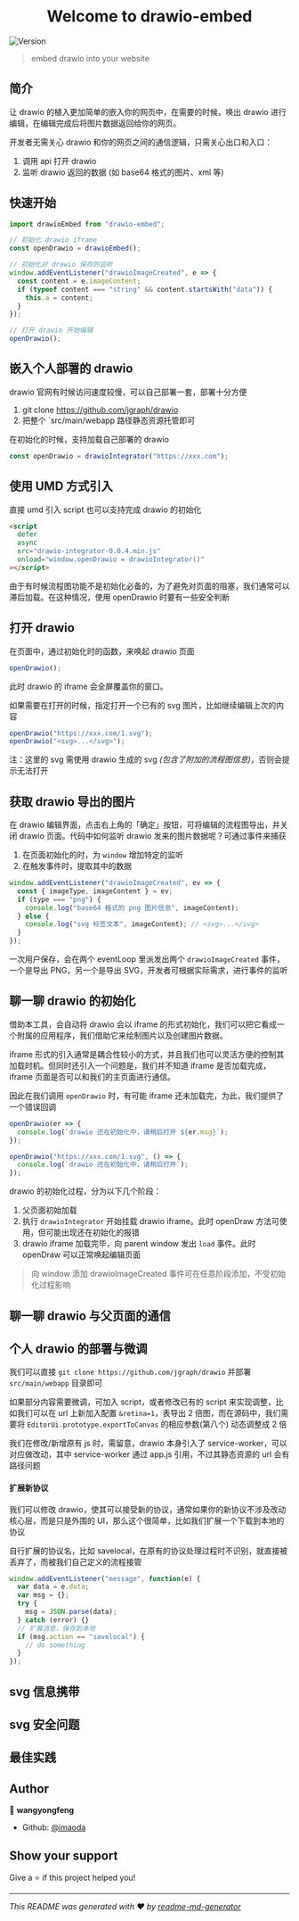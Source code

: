 <h1 align="center">Welcome to drawio-embed</h1>
<p>
  <img alt="Version" src="https://img.shields.io/badge/version-1.0.0-blue.svg?cacheSeconds=2592000" />
</p>

> embed drawio into your website

## 简介

让 drawio 的植入更加简单的嵌入你的网页中，在需要的时候，唤出 drawio 进行编辑，在编辑完成后将图片数据返回给你的网页。

开发者无需关心 drawio 和你的网页之间的通信逻辑，只需关心出口和入口：

1. 调用 api 打开 drawio
2. 监听 drawio 返回的数据 (如 base64 格式的图片、xml 等)

## 快速开始

```js
import drawioEmbed from "drawio-embed";

// 初始化 drawio iframe
const openDrawio = drawioEmbed();

// 初始化对 drawio 保存的监听
window.addEventListener("drawioImageCreated", e => {
  const content = e.imageContent;
  if (typeof content === "string" && content.startsWith("data")) {
    this.a = content;
  }
});

// 打开 drawio 开始编辑
openDrawio();
```

## 嵌入个人部署的 drawio

drawio 官网有时候访问速度较慢，可以自己部署一套，部署十分方便

1. git clone https://github.com/jgraph/drawio
2. 把整个 `src/main/webapp 路径静态资源托管即可

在初始化的时候，支持加载自己部署的 drawio

```js
const openDrawio = drawioIntegrator("https://xxx.com");
```

## 使用 UMD 方式引入

直接 umd 引入 script 也可以支持完成 drawio 的初始化

```html
<script
  defer
  async
  src="drawio-integrator-0.0.4.min.js"
  onload="window.openDrawio = drawioIntegrator()"
></script>
```

由于有时候流程图功能不是初始化必备的，为了避免对页面的阻塞，我们通常可以滞后加载。在这种情况，使用 openDrawio 时要有一些安全判断

## 打开 drawio

在页面中，通过初始化时的函数，来唤起 drawio 页面

```js
openDrawio();
```

此时 drawio 的 iframe 会全屏覆盖你的窗口。

如果需要在打开的时候，指定打开一个已有的 svg 图片，比如继续编辑上次的内容

```js
openDrawio("https://xxx.com/1.svg");
openDrawio("<svg>...</svg>");
```

注：这里的 svg 需使用 drawio 生成的 svg _(包含了附加的流程图信息)_，否则会提示无法打开

## 获取 drawio 导出的图片

在 drawio 编辑界面，点击右上角的「确定」按钮，可将编辑的流程图导出，并关闭 drawio 页面。代码中如何监听 drawio 发来的图片数据呢？可通过事件来捕获

1. 在页面初始化的时，为 `window` 增加特定的监听
2. 在触发事件时，提取其中的数据

```js
window.addEventListener("drawioImageCreated", ev => {
  const { imageType, imageContent } = ev;
  if (type === "png") {
    console.log("base64 格式的 png 图片信息", imageContent);
  } else {
    console.log("svg 标签文本", imageContent); // <svg>...</svg>
  }
});
```

一次用户保存，会在两个 eventLoop 里派发出两个 `drawioImageCreated` 事件，一个是导出 PNG，另一个是导出 SVG，开发者可根据实际需求，进行事件的监听

## 聊一聊 drawio 的初始化

借助本工具，会自动将 drawio 会以 iframe 的形式初始化，我们可以把它看成一个附属的应用程序，我们借助它来绘制图片以及创建图片数据。

iframe 形式的引入通常是耦合性较小的方式，并且我们也可以灵活方便的控制其加载时机。但同时还引入一个问题是，我们并不知道 iframe 是否加载完成，iframe 页面是否可以和我们的主页面进行通信。

因此在我们调用 `openDrawio` 时，有可能 iframe 还未加载完，为此，我们提供了一个错误回调

```js
openDrawio(er => {
  console.log(`drawio 还在初始化中，请稍后打开 ${er.msg}`);
});

openDrawio("https://xxx.com/1.svg", () => {
  console.log(`drawio 还在初始化中，请稍后打开`);
});
```

drawio 的初始化过程，分为以下几个阶段：

1. 父页面初始加载
2. 执行 `drawioIntegrator` 开始挂载 drawio iframe。此时 openDraw 方法可使用，但可能出现还在初始化的报错
3. drawio iframe 加载完毕，向 parent window 发出 `load` 事件。此时 openDraw 可以正常唤起编辑页面

> 向 window 添加 drawioImageCreated 事件可在任意阶段添加，不受初始化过程影响

## 聊一聊 drawio 与父页面的通信

## 个人 drawio 的部署与微调

我们可以直接 `git clone https://github.com/jgraph/drawio` 并部署 `src/main/webapp` 目录即可

如果部分内容需要微调，可加入 script，或者修改已有的 script 来实现调整，比如我们可以在 url 上新加入配置 `&retina=1`，表导出 2 倍图，而在源码中，我们需要将 `EditorUi.prototype.exportToCanvas` 的相应参数(第八个) 动态调整成 2 倍

我们在修改/新增原有 js 时，需留意，drawio 本身引入了 service-worker，可以对应做改动，其中 service-worker 通过 app.js 引用，不过其静态资源的 url 会有路径问题

#### 扩展新协议

我们可以修改 drawio，使其可以接受新的协议，通常如果你的新协议不涉及改动核心层，而是只是外围的 UI，那么这个很简单，比如我们扩展一个下载到本地的协议

自行扩展的协议名，比如 savelocal，在原有的协议处理过程时不识别，就直接被丢弃了，而被我们自己定义的流程接管

```js
window.addEventListener("message", function(e) {
  var data = e.data;
  var msg = {};
  try {
    msg = JSON.parse(data);
  } catch (error) {}
  // 扩展消息，保存到本地
  if (msg.action == "savelocal") {
    // do something
  }
});
```

## svg 信息携带

## svg 安全问题

## 最佳实践

## Author

👤 **wangyongfeng**

- Github: [@imaoda](https://github.com/imaoda)

## Show your support

Give a ⭐️ if this project helped you!

---

_This README was generated with ❤️ by [readme-md-generator](https://github.com/kefranabg/readme-md-generator)_
